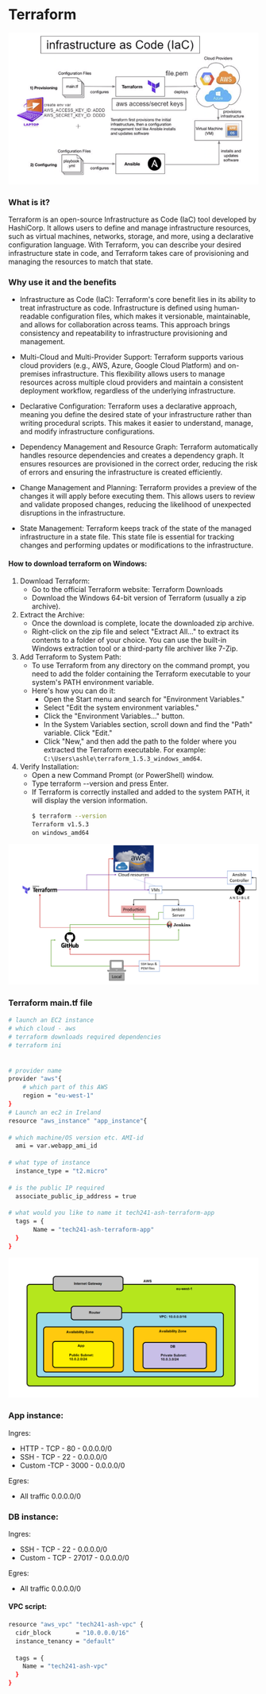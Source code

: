 # Terraform

![Terraform diagram](screenshots/terraform_diagram.PNG)

### What is it?
Terraform is an open-source Infrastructure as Code (IaC) tool developed by HashiCorp. It allows users to define and manage infrastructure resources, such as virtual machines, networks, storage, and more, using a declarative configuration language. With Terraform, you can describe your desired infrastructure state in code, and Terraform takes care of provisioning and managing the resources to match that state.

### Why use it and the benefits
* Infrastructure as Code (IaC): Terraform's core benefit lies in its ability to treat infrastructure as code. Infrastructure is defined using human-readable configuration files, which makes it versionable, maintainable, and allows for collaboration across teams. This approach brings consistency and repeatability to infrastructure provisioning and management.

* Multi-Cloud and Multi-Provider Support: Terraform supports various cloud providers (e.g., AWS, Azure, Google Cloud Platform) and on-premises infrastructure. This flexibility allows users to manage resources across multiple cloud providers and maintain a consistent deployment workflow, regardless of the underlying infrastructure.

* Declarative Configuration: Terraform uses a declarative approach, meaning you define the desired state of your infrastructure rather than writing procedural scripts. This makes it easier to understand, manage, and modify infrastructure configurations.

* Dependency Management and Resource Graph: Terraform automatically handles resource dependencies and creates a dependency graph. It ensures resources are provisioned in the correct order, reducing the risk of errors and ensuring the infrastructure is created efficiently.

* Change Management and Planning: Terraform provides a preview of the changes it will apply before executing them. This allows users to review and validate proposed changes, reducing the likelihood of unexpected disruptions in the infrastructure.

* State Management: Terraform keeps track of the state of the managed infrastructure in a state file. This state file is essential for tracking changes and performing updates or modifications to the infrastructure.

#### How to download terraform on Windows:
1. Download Terraform:
    * Go to the official Terraform website: Terraform Downloads
    * Download the Windows 64-bit version of Terraform (usually a zip archive).
2. Extract the Archive:
    * Once the download is complete, locate the downloaded zip archive.
    * Right-click on the zip file and select "Extract All..." to extract its contents to a folder of your choice. You can use the built-in Windows extraction tool or a third-party file archiver like 7-Zip.
3. Add Terraform to System Path:
    * To use Terraform from any directory on the command prompt, you need to add the folder containing the Terraform executable to your system's PATH environment variable.
    * Here's how you can do it:
        * Open the Start menu and search for "Environment Variables."
        * Select "Edit the system environment variables."
        * Click the "Environment Variables..." button.
        * In the System Variables section, scroll down and find the "Path" variable. Click "Edit."
        * Click "New," and then add the path to the folder where you extracted the Terraform executable. For example: `C:\Users\ashle\terraform_1.5.3_windows_amd64`.
4. Verify Installation:
    * Open a new Command Prompt (or PowerShell) window.
    * Type terraform --version and press Enter.
    * If Terraform is correctly installed and added to the system PATH, it will display the version information.
        ```sh
        $ terraform --version
        Terraform v1.5.3
        on windows_amd64
        ```
![IaC Diagram](screenshots/New_diagram.png)

### Terraform main.tf file

```sh
# launch an EC2 instance
# which cloud - aws
# terraform downloads required dependencies
# terraform ini


# provider name
provider "aws"{
	# which part of this AWS
	region = "eu-west-1"	
}
# Launch an ec2 in Ireland
resource "aws_instance" "app_instance"{

# which machine/OS version etc. AMI-id
  ami = var.webapp_ami_id

# what type of instance
  instance_type = "t2.micro"

# is the public IP required
  associate_public_ip_address = true

# what would you like to name it tech241-ash-terraform-app
  tags = {
       Name = "tech241-ash-terraform-app"
  }
}
```

![VPC Diagram](screenshots/VPC.png)

### App instance:

Ingres:
* HTTP - TCP - 80 - 0.0.0.0/0
* SSH - TCP - 22 - 0.0.0.0/0
* Custom -TCP - 3000 - 0.0.0.0/0

Egres:
* All traffic 0.0.0.0/0

### DB instance:

Ingres:
* SSH - TCP - 22 - 0.0.0.0/0
* Custom - TCP - 27017 - 0.0.0.0/0

Egres:
* All traffic 0.0.0.0/0

#### VPC script:

```sh
resource "aws_vpc" "tech241-ash-vpc" {
  cidr_block       = "10.0.0.0/16"
  instance_tenancy = "default"

  tags = {
    Name = "tech241-ash-vpc"
  }
}
```